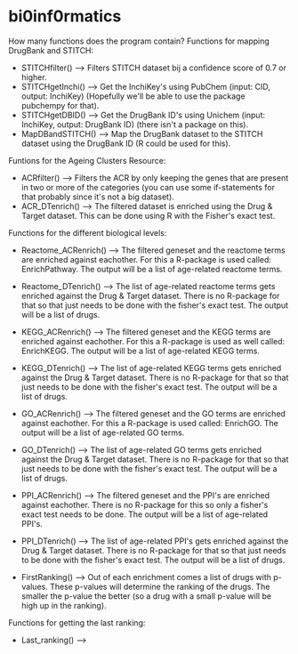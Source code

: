 # bi0inf0rmatics

How many functions does the program contain? 
Functions for mapping DrugBank and STITCH: 
- STITCHfilter() --> Filters STITCH dataset bij a confidence score of 0.7 or higher. 
- STITCHgetInchi() --> Get the InchiKey's using PubChem (input: CID, output: InchiKey) (Hopefully we'll be able to use the package pubchempy for that).
- STITCHgetDBID() --> Get the DrugBank ID's using Unichem (input: InchiKey, output: DrugBank ID) (there isn't a package on this). 
- MapDBandSTITCH() --> Map the DrugBank dataset to the STITCH dataset using the DrugBank ID (R could be used for this). 

Funtions for the Ageing Clusters Resource:
- ACRfilter() --> Filters the ACR by only keeping the genes that are present in two or more of the categories (you can use some if-statements for that probably since it's not a big dataset). 
- ACR_DTenrich() --> The filtered dataset is enriched using the Drug & Target dataset. This can be done using R with the Fisher's exact test. 

Functions for the different biological levels:
- Reactome_ACRenrich() --> The filtered geneset and the reactome terms are enriched against eachother. For this a R-package is used called: EnrichPathway. The output will be a list of age-related reactome terms. 
- Reactome_DTenrich() --> The list of age-related reactome terms gets enriched against the Drug & Target dataset. There is no R-package for that so that just needs to be done with the fisher's exact test. The output will be a list of drugs. 

- KEGG_ACRenrich() --> The filtered geneset and the KEGG terms are enriched against eachother. For this a R-package is used as well called: EnrichKEGG. The output will be a list of age-related KEGG terms. 
- KEGG_DTenrich() --> The list of age-related KEGG terms gets enriched against the Drug & Target dataset. There is no R-package for that so that just needs to be done with the fisher's exact test. The output will be a list of drugs. 

- GO_ACRenrich() --> The filtered geneset and the GO terms are enriched against eachother. For this a R-package is used called: EnrichGO. The output will be a list of age-related GO terms.  
- GO_DTenrich() --> The list of age-related GO terms gets enriched against the Drug & Target dataset. There is no R-package for that so that just needs to be done with the fisher's exact test. The output will be a list of drugs. 

- PPI_ACRenrich() --> The filtered geneset and the PPI's are enriched against eachother. There is no R-package for this so only a fisher's exact test needs to be done. The output will be a list of age-related PPI's. 
- PPI_DTenrich() --> The list of age-related PPI's gets enriched against the Drug & Target dataset. There is no R-package for that so that just needs to be done with the fisher's exact test. The output will be a list of drugs. 

- FirstRanking() --> Out of each enrichment comes a list of drugs with p-values. These p-values will determine the ranking of the drugs. The smaller the p-value the better (so a drug with a small p-value will be high up in the ranking).  

Functions for getting the last ranking: 
- Last_ranking() --> 
